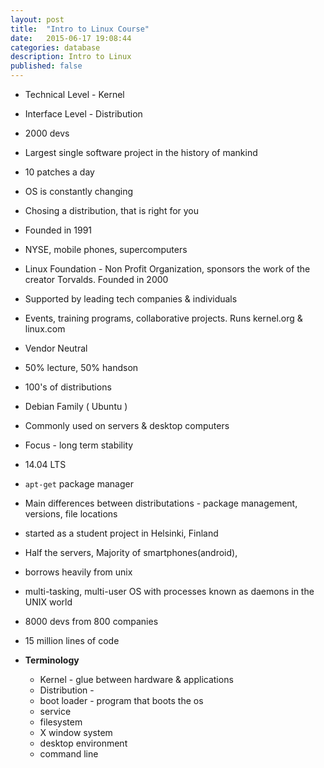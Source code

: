 ```yaml
---
layout: post
title:  "Intro to Linux Course"
date:   2015-06-17 19:08:44
categories: database
description: Intro to Linux
published: false
---
```


* Technical Level - Kernel
* Interface Level - Distribution
* 2000 devs
* Largest single software project in the history of mankind
* 10 patches a day
* OS is constantly changing
* Chosing a distribution, that is right for you
* Founded in 1991
* NYSE, mobile phones, supercomputers
* Linux Foundation - Non Profit Organization, sponsors the work of the creator Torvalds. Founded in 2000
* Supported by leading tech companies & individuals
* Events, training programs, collaborative projects. Runs kernel.org & linux.com
* Vendor Neutral
* 50% lecture, 50% handson
* 100's of distributions
* Debian Family ( Ubuntu )
* Commonly used on servers & desktop computers
* Focus - long term stability
* 14.04 LTS
* `apt-get` package manager
* Main differences between distributations - package management, versions, file locations
* started as a student project in Helsinki, Finland
* Half the servers, Majority of smartphones(android), 
* borrows heavily from unix
* multi-tasking, multi-user OS with processes known as daemons in the UNIX world
* 8000 devs from 800 companies
* 15 million lines of code


* __Terminology__
  * Kernel - glue between hardware & applications
  * Distribution - 
  * boot loader - program that boots the os
  * service
  * filesystem
  * X window system
  * desktop environment
  * command line